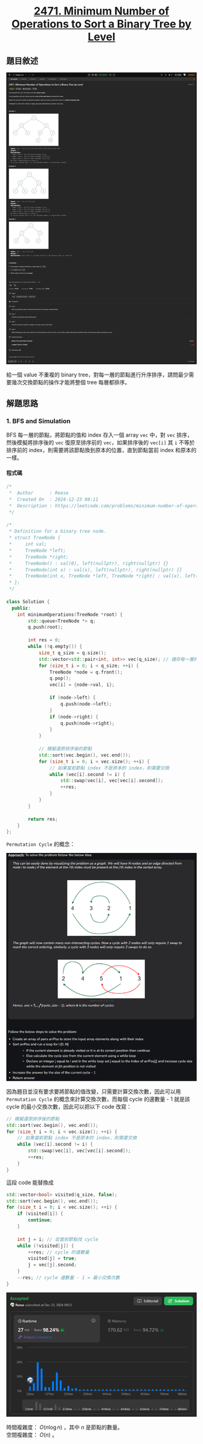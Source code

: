 # <center> [2471. Minimum Number of Operations to Sort a Binary Tree by Level](https://leetcode.com/problems/minimum-number-of-operations-to-sort-a-binary-tree-by-level/description/) </center>

## 題目敘述

[![](https://raw.githubusercontent.com/reese60525/ForPicGo/main/Pictures/20241223093409008.png)](https://raw.githubusercontent.com/reese60525/ForPicGo/main/Pictures/20241223093409008.png)

給一個 value 不重複的 binary tree，對每一層的節點進行升序排序，請問最少需要幾次交換節點的操作才能將整個 tree 每層都排序。

## 解題思路

### 1. BFS and Simulation

BFS 每一層的節點，將節點的值和 index 存入一個 array `vec` 中，對 `vec` 排序，然後模擬將排序後的 `vec` 復原至排序前的 `vec`，如果排序後的 `vec[i]` 其 `i` 不等於排序前的 index，則需要將該節點換到原本的位置，直到節點當前 index 和原本的一樣。

#### 程式碼

```cpp {.line-numbers}
/*
 *  Author      : Reese
 *  Created On  : 2024-12-23 08:11
 *  Description : https://leetcode.com/problems/minimum-number-of-operations-to-sort-a-binary-tree-by-level/description/
 */

/*
 * Definition for a binary tree node.
 * struct TreeNode {
 *     int val;
 *     TreeNode *left;
 *     TreeNode *right;
 *     TreeNode() : val(0), left(nullptr), right(nullptr) {}
 *     TreeNode(int x) : val(x), left(nullptr), right(nullptr) {}
 *     TreeNode(int x, TreeNode *left, TreeNode *right) : val(x), left(left), right(right) {}
 * };
 */

class Solution {
  public:
    int minimumOperations(TreeNode *root) {
        std::queue<TreeNode *> q;
        q.push(root);

        int res = 0;
        while (!q.empty()) {
            size_t q_size = q.size();
            std::vector<std::pair<int, int>> vec(q_size); // 儲存每一層的節點和 index
            for (size_t i = 0; i < q_size; ++i) {
                TreeNode *node = q.front();
                q.pop();
                vec[i] = {node->val, i};

                if (node->left) {
                    q.push(node->left);
                }
                if (node->right) {
                    q.push(node->right);
                }
            }

            // 模擬還原排序後的節點
            std::sort(vec.begin(), vec.end());
            for (size_t i = 0; i < vec.size(); ++i) {
                // 如果當前節點 index 不是原本的 index，則需要交換
                while (vec[i].second != i) {
                    std::swap(vec[i], vec[vec[i].second]);
                    ++res;
                }
            }
        }

        return res;
    }
};
```

`Permutation Cycle` 的概念：  

[![](https://raw.githubusercontent.com/reese60525/ForPicGo/main/Pictures/20241223114338538.png)](https://raw.githubusercontent.com/reese60525/ForPicGo/main/Pictures/20241223114338538.png)

因為題目並沒有要求要將節點的值改變，只需要計算交換次數，因此可以用 `Permutation Cycle` 的概念來計算交換次數，而每個 cycle 的邊數量 - 1 就是該 cycle 的最小交換次數，因此可以把以下 code 改寫：  

```cpp {.line-numbers}
// 模擬還原排序後的節點
std::sort(vec.begin(), vec.end());
for (size_t i = 0; i < vec.size(); ++i) {
    // 如果當前節點 index 不是原本的 index，則需要交換
    while (vec[i].second != i) {
        std::swap(vec[i], vec[vec[i].second]);
        ++res;
    }
}
```

這段 code 能替換成  

```cpp {.line-numbers}
std::vector<bool> visited(q_size, false);
std::sort(vec.begin(), vec.end());
for (size_t i = 0; i < vec.size(); ++i) {
    if (visited[i]) {
        continue;
    }

    int j = i; // 從當前節點找 cycle
    while (!visited[j]) {
        ++res; // cycle 的邊數量
        visited[j] = true;
        j = vec[j].second;
    }
    --res; // cycle 邊數量 - 1 = 最小交換次數
}
```

[![](https://raw.githubusercontent.com/reese60525/ForPicGo/main/Pictures/20241223095351095.png)](https://raw.githubusercontent.com/reese60525/ForPicGo/main/Pictures/20241223095351095.png)

時間複雜度： $O(n \log n)$ ，其中 $n$ 是節點的數量。  
空間複雜度： $O(n)$ 。
